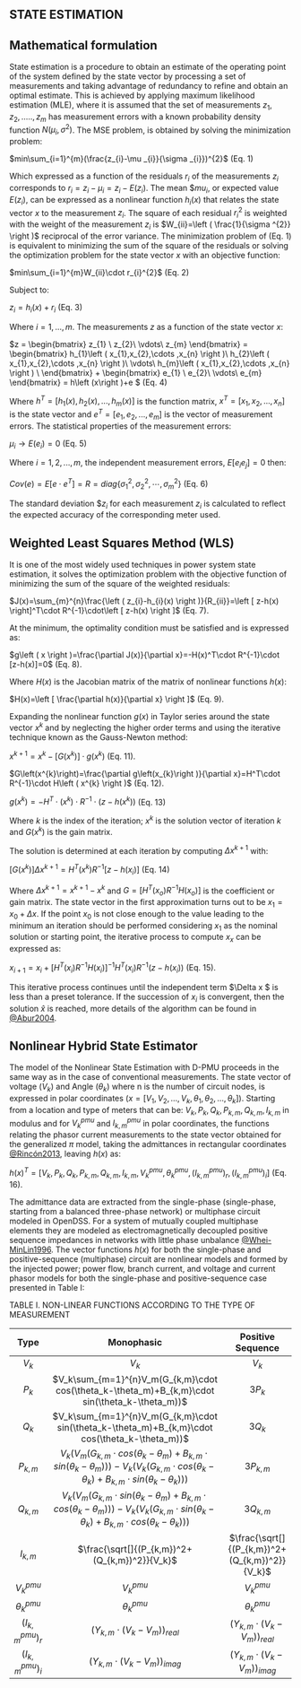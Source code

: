 ## STATE ESTIMATION 

## Mathematical formulation

State estimation is a procedure to obtain an estimate of the operating point of the system defined by the state vector by processing a set of measurements and taking advantage of redundancy to refine and obtain an optimal estimate. This is achieved by applying maximum likelihood estimation (MLE), where it is assumed that the set of measurements $z_{1},z_{2},....., z_{m}$ has measurement errors with a known probability density function $N(μ_i,σ^2)$. The MSE problem, is obtained by solving the minimization problem:

$min\sum_{i=1}^{m}(\frac{z_{i}-\mu _{i}}{\sigma _{i}})^{2}$ (Eq. 1)

Which expressed as a function of the residuals $r_{i}$ of the measurements $z_{i}$ corresponds to $r_{i}=z_{i}-\mu _{i}=z_{i}-E(z_{i})$. The mean $$mu _{i}$, or expected value $E(z_{i})$, can be expressed as a nonlinear function $h_{i}(x)$ that relates the state vector $x$ to the measurement $z_{i}$. The square of each residual $r_{i}^2$ is weighted with the weight of the measurement $z_{i}$ is $W_{ii}=\left ( \frac{1}{\sigma ^{2}} \right )$ reciprocal of the error variance. The minimization problem of (Eq. 1) is equivalent to minimizing the sum of the square of the residuals or solving the optimization problem for the state vector $x$ with an objective function:

$min\sum_{i=1}^{m}W_{ii}\cdot r_{i}^{2}$ (Eq. 2)

Subject to:

$z_{i}= h_{i}\left ( x \right )+r_{i}$ (Eq. 3)

Where $i=1,...,m$. The measurements $z$ as a function of the state vector $x$:

$z = 
\begin{bmatrix}
z_{1} \\
z_{2}\\
\vdots\\
z_{m}
\end{bmatrix} =
\begin{bmatrix}
h_{1}\left ( x_{1},x_{2},\cdots ,x_{n} \right )\\
h_{2}\left ( x_{1},x_{2},\cdots ,x_{n} \right )\\
\vdots\\
h_{m}\left ( x_{1},x_{2},\cdots ,x_{n} \right ) \\
\end{bmatrix} +
\begin{bmatrix}
e_{1} \\
e_{2}\\
\vdots\\
e_{m}
\end{bmatrix} =
h\left (x\right )+e $ (Eq. 4)

Where $h^T=[h_{1}(x),h_{2}(x),...,h_{m}(x)]$ is the function matrix, $x^T=[x_{1},x_{2},...,x_{n}]$ is the state vector and $e^T=[e_{1},e_{2},...,e_{m}]$ is the vector of measurement errors. The statistical properties of the measurement errors:

$\mu _{i}\to E\left ( e_{i} \right )=0$ (Eq. 5)

Where $i=1,2,...,m$, the independent measurement errors, $E[e_{i} e_{j}]=0$ then:
 
$Cov(e)=E[e\cdot e^T]=R=diag\left\{ \sigma _{1}^{2},\sigma _{2}^{2},\cdots ,\sigma _{m}^{2}\right\}$ (Eq. 6)

The standard deviation $$z_{i}$ for each measurement $z_{i}$ is calculated to reflect the expected accuracy of the corresponding meter used.

## Weighted Least Squares Method (WLS)

It is one of the most widely used techniques in power system state estimation, it solves the optimization problem with the objective function of minimizing the sum of the square of the weighted residuals:

$J(x)=\sum_{m}^{n}\frac{\left ( z_{i}-h_{i}(x) \right )}{R_{ii}}=\left [ z-h(x) \right]^T\cdot R^{-1}\cdot\left [ z-h(x) \right ]$ (Eq. 7).

At the minimum, the optimality condition must be satisfied and is expressed as:

$g\left ( x \right )=\frac{\partial J(x)}{\partial x}=-H(x)^T\cdot R^{-1}\cdot [z-h(x)]=0$ (Eq. 8).

Where $H(x)$ is the Jacobian matrix of the matrix of nonlinear functions $h(x)$:

$H(x)=\left [ \frac{\partial h(x)}{\partial x} \right ]$  (Eq. 9).

Expanding the nonlinear function $g(x)$ in Taylor series around the state vector $x^k$ and by neglecting the higher order terms and using the iterative technique known as the Gauss-Newton method:

$x^{k+1}=x^{k}-\left [ G\left ( x^{k} \right )\right ]\cdot g\left ( x^{k} \right )$ (Eq. 11).

$G\left(x^{k}\right)=\frac{\partial g\left(x_{k}\right )}{\partial x}=H^T\cdot R^{-1}\cdot H\left ( x^{k} \right )$ (Eq. 12).

$g\left (x^{k}\right)=-H^{T}\cdot \left(x^{k}\right)\cdot R^{-1}\cdot \left ( z-h\left ( x^{k} \right ) \right )$ (Eq. 13)

Where $k$ is the index of the iteration; $x^k$ is the solution vector of iteration $k$ and $G(x^k)$ is the gain matrix.

The solution is determined at each iteration by computing $\Delta x^{k+1}$ with:

$\left [G\left (x^{k}\right )\right]\Delta x^{k+1}=H^{T}\left (x^{k}\right)R^{-1} \left [z-h\left ( x_{i}\right)\right ]$ (Eq. 14)

Where $\Delta x^{k+1}=x^{k+1}-x^{k}$ and $G=\left [ H^{T}\left (x_{o}\right)R^{-1}H\left ( x_{o} \right )\right ]$ is the coefficient or gain matrix. The state vector in the first approximation turns out to be $x_{1}=x_{0}+\Delta x$. If the point $x_0$ is not close enough to the value leading to the minimum an iteration should be performed considering $x_1$ as the nominal solution or starting point, the iterative process to compute $x_{x}$ can be expressed as:

$x_{i+1}=x_{i}+\left [ H^{T}\left (x_{i}\right )R^{-1}H\left (x_{i}\right )\right ]^{-1}H^{T}\left (x_{i}\right)R^{-1}\left (z-h\left (x_{i}\right)\right)$ (Eq. 15).

This iterative process continues until the independent term $\Delta x $ is less than a preset tolerance. If the succession of $x_i$ is convergent, then the solution $\hat{x}$ is reached, more details of the algorithm can be found in [@Abur2004](http://www.crcpress.com/product/isbn/9780824755706).

## Nonlinear Hybrid State Estimator

The model of the Nonlinear State Estimation with D-PMU proceeds in the same way as in the case of conventional measurements. The state vector of voltage $(V_k)$ and Angle $(θ_k)$ where n is the number of circuit nodes, is expressed in polar coordinates $(x=[V_1,V_2,...,V_k,θ_1,θ_2,...,θ_k])$. Starting from a location and type of meters that can be: $V_k, P_k, Q_k, P_{k,m}, Q_{k,m}, I_{k,m}$ in modulus and for $V_k^{pmu}$ and $I_{k,m}^{pmu}$ in polar coordinates, the functions relating the phasor current measurements to the state vector obtained for the generalized $π$ model, taking the admittances in rectangular coordinates [@Rincón2013](https://repositorio.unal.edu.co/handle/unal/51326), leaving $h(x)$ as:

$h(x)^T=\left [ V_k,P_k,Q_k, P_{k,m},Q_{k,m},I_{k,m}, V_k^{pmu},\theta_k^{pmu},(I_{k,m}^{pmu})_r,(I_{k,m}^{pmu})_i\right ]$  (Eq. 16).

The admittance data are extracted from the single-phase (single-phase, starting from a balanced three-phase network) or multiphase circuit modeled in OpenDSS. For a system of mutually coupled multiphase elements they are modeled as electromagnetically decoupled positive sequence impedances in networks with little phase unbalance [@Whei-MinLin1996](http://ieeexplore.ieee.org/document/486142/). The vector functions $h(x)$ for both the single-phase and positive-sequence (multiphase) circuit are nonlinear models and formed by the injected power; power flow, branch current, and voltage and current phasor models for both the single-phase and positive-sequence case presented in Table I:

TABLE I. NON-LINEAR FUNCTIONS ACCORDING TO THE TYPE OF MEASUREMENT

|**Type**| **Monophasic**|**Positive Sequence**|
|:---:|:---:|:---:|
|$V_k$|$V_k$|$V_k$|
|$P_k$|$V_k\sum_{m=1}^{n}V_m(G_{k,m}\cdot cos(\theta_k-\theta_m)+B_{k,m}\cdot sin(\theta_k-\theta_m))$|$3P_k$|
|$Q_k$|$V_k\sum_{m=1}^{n}V_m(G_{k,m}\cdot sin(\theta_k-\theta_m)+B_{k,m}\cdot cos(\theta_k-\theta_m))$|$3Q_k$|
|$P_{k,m}$|$V_k(V_m(G_{k,m}\cdot cos(\theta_k-\theta_m)+B_{k,m}\cdot sin(\theta_k-\theta_m)))- V_k(V_k(G_{k,m}\cdot cos(\theta_k-\theta_k)+B_{k,m}\cdot sin(\theta_k-\theta_k)))$|$3P_{k,m}$|
|$Q_{k,m}$|$V_k(V_m(G_{k,m}\cdot sin(\theta_k-\theta_m)+B_{k,m}\cdot cos(\theta_k-\theta_m)))- V_k(V_k(G_{k,m}\cdot sin(\theta_k-\theta_k)+B_{k,m}\cdot cos(\theta_k-\theta_k)))$|$3Q_{k,m}$|
|$I_{k,m}$|$\frac{\sqrt[]{(P_{k,m})^2+(Q_{k,m})^2}}{V_k}$|$\frac{\sqrt[]{(P_{k,m})^2+(Q_{k,m})^2}}{V_k}$|
|$V_k^{pmu}$|$V_k^{pmu}$|$V_k^{pmu}$|
|$\theta_k^{pmu}$|$\theta_k^{pmu}$|$\theta_k^{pmu}$|
|$(I_{k,m}^{pmu})_r$|$(Y_{k,m}\cdot (V_k-V_m))_{real}$|$(Y_{k,m}\cdot (V_k-V_m))_{real}$|
|$(I_{k,m}^{pmu})_i$|$(Y_{k,m}\cdot (V_k-V_m))_{imag}$|$(Y_{k,m}\cdot (V_k-V_m))_{imag}$|
